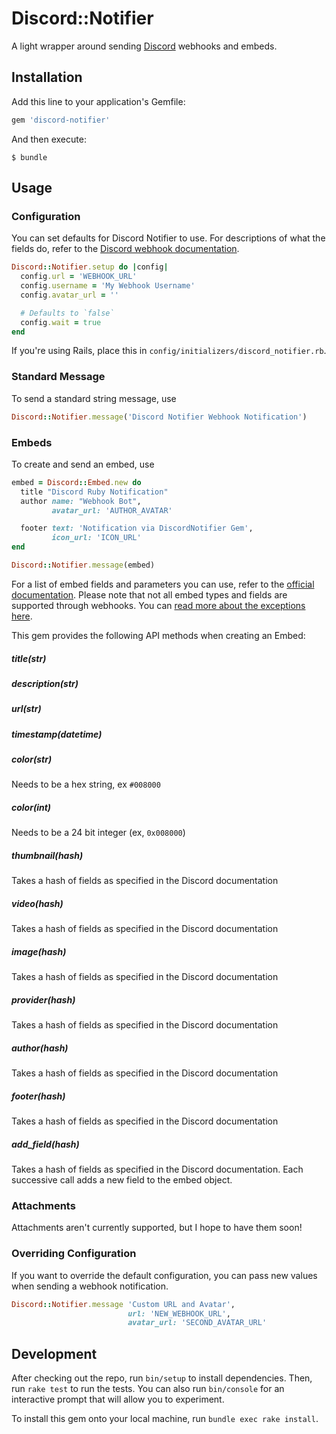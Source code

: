 # Discord::Notifier

A light wrapper around sending [Discord](https://discordapp.com) webhooks and embeds.

## Installation

Add this line to your application's Gemfile:

```ruby
gem 'discord-notifier'
```

And then execute:

    $ bundle

## Usage

### Configuration

You can set defaults for Discord Notifier to use. For descriptions of what the fields do, refer to the [Discord webhook documentation](https://discordapp.com/developers/docs/resources/webhook#execute-webhook).

```ruby
Discord::Notifier.setup do |config|
  config.url = 'WEBHOOK_URL'
  config.username = 'My Webhook Username'
  config.avatar_url = ''

  # Defaults to `false`
  config.wait = true
end
```

If you're using Rails, place this in `config/initializers/discord_notifier.rb`.

### Standard Message

To send a standard string message, use

```ruby
Discord::Notifier.message('Discord Notifier Webhook Notification')
```

### Embeds

To create and send an embed, use

```ruby
embed = Discord::Embed.new do
  title "Discord Ruby Notification"
  author name: "Webhook Bot",
         avatar_url: 'AUTHOR_AVATAR'

  footer text: 'Notification via DiscordNotifier Gem',
         icon_url: 'ICON_URL'
end

Discord::Notifier.message(embed)
```

For a list of embed fields and parameters you can use, refer to the [official documentation](https://discordapp.com/developers/docs/resources/channel#embed-object). Please note that not all embed types and fields are supported through webhooks. You can [read more about the exceptions here](https://discordapp.com/developers/docs/resources/webhook#execute-webhook).

This gem provides the following API methods when creating an Embed:

##### title(str)

##### description(str)

##### url(str)

##### timestamp(datetime)

##### color(str)

Needs to be a hex string, ex `#008000`

##### color(int)

Needs to be a 24 bit integer (ex, `0x008000`)

##### thumbnail(hash)

Takes a hash of fields as specified in the Discord documentation

##### video(hash)

Takes a hash of fields as specified in the Discord documentation

##### image(hash)

Takes a hash of fields as specified in the Discord documentation

##### provider(hash)

Takes a hash of fields as specified in the Discord documentation

##### author(hash)

Takes a hash of fields as specified in the Discord documentation

##### footer(hash)

Takes a hash of fields as specified in the Discord documentation

##### add_field(hash)

Takes a hash of fields as specified in the Discord documentation. Each successive call adds a new field to the embed object.

### Attachments

Attachments aren't currently supported, but I hope to have them soon!

### Overriding Configuration

If you want to override the default configuration, you can pass new values when sending a webhook notification.

```ruby
Discord::Notifier.message 'Custom URL and Avatar',
                          url: 'NEW_WEBHOOK_URL',
                          avatar_url: 'SECOND_AVATAR_URL'
```

## Development

After checking out the repo, run `bin/setup` to install dependencies. Then, run `rake test` to run the tests. You can also run `bin/console` for an interactive prompt that will allow you to experiment.

To install this gem onto your local machine, run `bundle exec rake install`.
